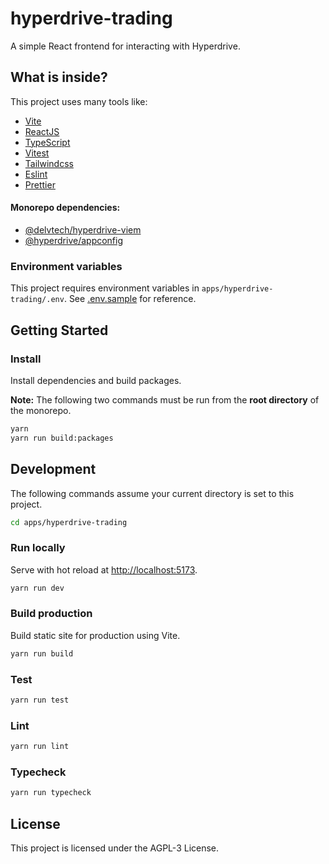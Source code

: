 # hyperdrive-trading

A simple React frontend for interacting with Hyperdrive.

## What is inside?

This project uses many tools like:

- [Vite](https://vitejs.dev)
- [ReactJS](https://reactjs.org)
- [TypeScript](https://www.typescriptlang.org)
- [Vitest](https://vitest.dev)
- [Tailwindcss](https://tailwindcss.com)
- [Eslint](https://eslint.org)
- [Prettier](https://prettier.io)

#### Monorepo dependencies:

- [@delvtech/hyperdrive-viem](../../packages/hyperdrive-viem/)
- [@hyperdrive/appconfig](../../packages/hyperdrive-appconfig/)

### Environment variables

This project requires environment variables in `apps/hyperdrive-trading/.env`.
See [.env.sample](.env.sample) for reference.

## Getting Started

### Install

Install dependencies and build packages.

**Note:** The following two commands must be run from the **root directory** of the
monorepo.

```bash
yarn
yarn run build:packages
```

## Development

The following commands assume your current directory is set to this project.

```bash
cd apps/hyperdrive-trading
```

### Run locally

Serve with hot reload at <http://localhost:5173>.

```bash
yarn run dev
```

### Build production

Build static site for production using Vite.

```bash
yarn run build
```

### Test

```bash
yarn run test
```

### Lint

```bash
yarn run lint
```

### Typecheck

```bash
yarn run typecheck
```

## License

This project is licensed under the AGPL-3 License.
